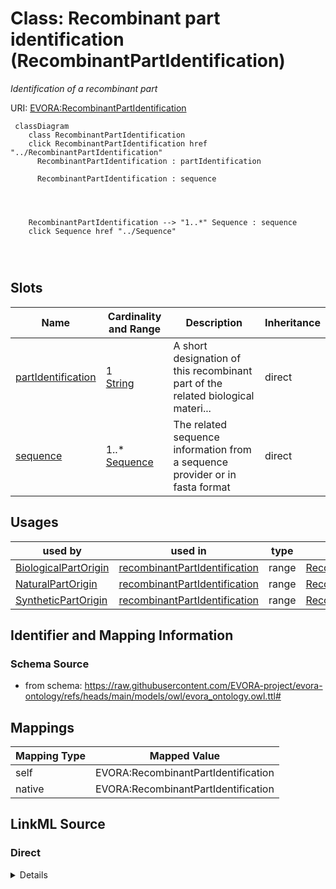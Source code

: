 

# Class: Recombinant part identification (RecombinantPartIdentification)


_Identification of a recombinant part_





URI: [EVORA:RecombinantPartIdentification](https://raw.githubusercontent.com/EVORA-project/evora-ontology/refs/heads/main/models/owl/evora_ontology.owl.ttl#RecombinantPartIdentification)






```mermaid
 classDiagram
    class RecombinantPartIdentification
    click RecombinantPartIdentification href "../RecombinantPartIdentification"
      RecombinantPartIdentification : partIdentification
        
      RecombinantPartIdentification : sequence
        
          
    
    
    RecombinantPartIdentification --> "1..*" Sequence : sequence
    click Sequence href "../Sequence"

        
      
```




<!-- no inheritance hierarchy -->


## Slots

| Name | Cardinality and Range | Description | Inheritance |
| ---  | --- | --- | --- |
| [partIdentification](partIdentification.md) | 1 <br/> [String](String.md) | A short designation of this recombinant part of the related biological materi... | direct |
| [sequence](sequence.md) | 1..* <br/> [Sequence](Sequence.md) | The related sequence information from a sequence provider or in fasta format | direct |





## Usages

| used by | used in | type | used |
| ---  | --- | --- | --- |
| [BiologicalPartOrigin](BiologicalPartOrigin.md) | [recombinantPartIdentification](recombinantPartIdentification.md) | range | [RecombinantPartIdentification](RecombinantPartIdentification.md) |
| [NaturalPartOrigin](NaturalPartOrigin.md) | [recombinantPartIdentification](recombinantPartIdentification.md) | range | [RecombinantPartIdentification](RecombinantPartIdentification.md) |
| [SyntheticPartOrigin](SyntheticPartOrigin.md) | [recombinantPartIdentification](recombinantPartIdentification.md) | range | [RecombinantPartIdentification](RecombinantPartIdentification.md) |






## Identifier and Mapping Information







### Schema Source


* from schema: https://raw.githubusercontent.com/EVORA-project/evora-ontology/refs/heads/main/models/owl/evora_ontology.owl.ttl#




## Mappings

| Mapping Type | Mapped Value |
| ---  | ---  |
| self | EVORA:RecombinantPartIdentification |
| native | EVORA:RecombinantPartIdentification |







## LinkML Source

<!-- TODO: investigate https://stackoverflow.com/questions/37606292/how-to-create-tabbed-code-blocks-in-mkdocs-or-sphinx -->

### Direct

<details>
```yaml
name: RecombinantPartIdentification
description: Identification of a recombinant part
title: Recombinant part identification
from_schema: https://raw.githubusercontent.com/EVORA-project/evora-ontology/refs/heads/main/models/owl/evora_ontology.owl.ttl#
slots:
- partIdentification
- sequence
slot_usage:
  partIdentification:
    name: partIdentification
    description: A short designation of this recombinant part of the related biological
      material
    title: Part identification
    range: string
    required: true
    multivalued: false
  sequence:
    name: sequence
    description: The related sequence information from a sequence provider or in fasta
      format
    title: sequence
    range: Sequence
    required: true
    multivalued: true

```
</details>

### Induced

<details>
```yaml
name: RecombinantPartIdentification
description: Identification of a recombinant part
title: Recombinant part identification
from_schema: https://raw.githubusercontent.com/EVORA-project/evora-ontology/refs/heads/main/models/owl/evora_ontology.owl.ttl#
slot_usage:
  partIdentification:
    name: partIdentification
    description: A short designation of this recombinant part of the related biological
      material
    title: Part identification
    range: string
    required: true
    multivalued: false
  sequence:
    name: sequence
    description: The related sequence information from a sequence provider or in fasta
      format
    title: sequence
    range: Sequence
    required: true
    multivalued: true
attributes:
  partIdentification:
    name: partIdentification
    description: A short designation of this recombinant part of the related biological
      material
    title: Part identification
    from_schema: https://raw.githubusercontent.com/EVORA-project/evora-ontology/refs/heads/main/models/owl/evora_ontology.owl.ttl#
    rank: 1000
    alias: partIdentification
    owner: RecombinantPartIdentification
    domain_of:
    - RecombinantPartIdentification
    range: string
    required: true
    multivalued: false
  sequence:
    name: sequence
    description: The related sequence information from a sequence provider or in fasta
      format
    title: sequence
    from_schema: https://raw.githubusercontent.com/EVORA-project/evora-ontology/refs/heads/main/models/owl/evora_ontology.owl.ttl#
    rank: 1000
    alias: sequence
    owner: RecombinantPartIdentification
    domain_of:
    - RecombinantPartIdentification
    - Protein
    - Nucleic Acid
    - Pathogen
    range: Sequence
    required: true
    multivalued: true

```
</details>